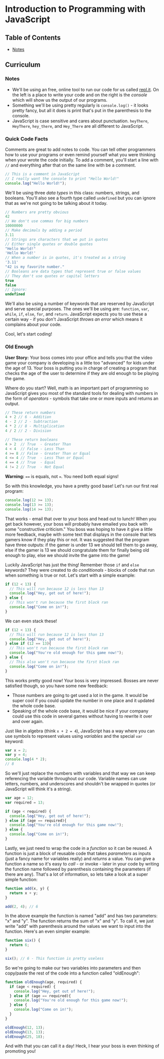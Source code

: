# Introduction to Programming with JavaScript

## Table of Contents

* [Notes](#notes)

## Curriculum

### Notes

* We'll be using an free, online tool to run our code for us called [repl.it](https://repl.it/languages/javascript). On the left is a place to write your code and on the right is the *console* which will show us the output of our programs.
* Something we'll be using pretty regularly is `console.log()` - it looks pretty fancy, but all it does is print that's put in the parenthesis to the console.
* JavaScript is case sensitive and cares about punctuation. `heyThere`, `HeyThere`, `hey_there`, and `Hey_There` are all different to JavaScript.

### Quick Code Facts

Comments are great to add notes to code. You can tell other programmers how to use your programs or even remind yourself what you were thinking when your wrote the code initially. To add a comment, you'll start a line with `//` and everything after that on the same line with be a comment.

``` javascript
// This is a comment in JavaScript
// I really want the console to print "Hello World!"
console.log("Hello World!");
```

We'll be using three *data types* in this class: numbers, strings, and booleans. You'll also see a fourth type called `undefined` but you can ignore that as we're not going to be talking about it today.

``` javascript
// Numbers are pretty obvious
42
// We don't use commas for big numbers
10000000
// Make decimals by adding a period
3.11
// Strings are characters that we put in quotes
// Either single quotes or double quotes
"Hello World!"
'Hello World!'
// When a number is in quotes, it's treated as a string
'3.11'
"42 is my favorite number."
// Booleans are data types that represent true or false values
// They don't use quotes or capital letters
true
false
// Ignore:
undefined
```

We'll also be using a number of keywords that are reserved by JavaScript and serve special purposes. The ones we'll be using are: `function`, `var`, `while`, `if`, `else`, `for`, and `return`. JavaScript expects you to use these a certain way - if you don't JavaScript *throws an error* which means it complains about your code.

Cool, let's start coding!

### Old Enough

__User Story:__ Your boss comes into your office and tells you that the video game your company is developing is a little too "advanced" for kids under the age of 13. Your boss is putting you in charge of creating a program that checks the age of the user to determine if they are old enough to be playing the game.

Where do you start? Well, math is an important part of programming so JavaScript gives you most of the standard tools for dealing with numbers in the form of *operators* - symbols that take one or more inputs and returns an output.

``` JavaScript
// These return numbers
4 + 2 // 6 - Addition
4 - 2 // 2 - Subtraction
4 * 2 // 8 - Multiplication
4 / 2 // 2 - Division

// These return booleans
4 > 2  // True  - Greater Than
4 < 4  // False - Less Than
4 >= 8 // False - Greater Than or Equal
4 <= 4 // True  - Less Than or Equal
4 == 4 // True  - Equal
4 != 2 // True  - Not Equal
```

__Warning:__ `==` is equals, not `=`. You need both equal signs!

So with this knowledge, you have a pretty good base! Let's run our first real program:

``` javascript
console.log(12 >= 13);
console.log(13 >= 13);
console.log(14 >= 13);
```

That works - email that over to your boss and head out to lunch! When you get back however, your boss will probably have emailed you back with some "constructive criticism." You boss was hoping to have it give a little more feedback, maybe with some text that displays in the console that lets gamers know if they play this or not. It was suggested that the program have three outputs: if the gamer is under 13 we should tell them to go away, else if the gamer is 13 we should congratulate them for finally being old enough to play, else we should invite the game into the game!

Luckily JavaScript has just the thing! Remember those `if` and `else` keywords? They were created to do *conditionals* - blocks of code that run when something is true or not. Let's start with a simple example:

``` JavaScript
if (12 < 13) {
  // This will run because 12 is less than 13
  console.log("Hey, get out of here!");
} else {
  // This won't run because the first block ran
  console.log("Come on in!");
}
```

We can even stack these!

``` JavaScript
if (12 < 13) {
  // This will run because 12 is less than 13
  console.log("Hey, get out of here!");
} else if (12 == 13){
  // This won't run because the first block ran
  console.log("You're old enough for this game now!");
} else {
  // This also won't run because the first block ran
  console.log("Come on in!");
}
```

This works pretty good now! Your boss is very impressed. Bosses are never satisfied though, so you have some new feedback:

* Those numbers are going to get used a lot in the game. It would be super cool if you could update the number in one place and it updated the whole code base.
* Speaking of the whole code base, it would be nice if your company could use this code in several games without having to rewrite it over and over again.

Just like in algebra (think `x + 2 = 4`), JavaScript has a way where you can use symbols to represent values using *variables* and the special `var` keyword:

``` javascript
var x = 2;
var y = 4;
console.log(4 * 2);
// 8
```

So we'll just replace the numbers with variables and that way we can keep referencing the variable throughout our code. Variable names can use letters, numbers, and underscores and shouldn't be wrapped in quotes (or JavaScript will think it's a string).

``` JavaScript
var age = 12;
var required = 13;

if (age < required) {
  console.log("Hey, get out of here!");
} else if (age == required){
  console.log("You're old enough for this game now!");
} else {
  console.log("Come on in!");
}
```

Lastly, we just need to wrap the code in a *function* so it can be reused. A function is just a block of reusable code that takes *parameters* as inputs (just a fancy name for variables really) and *returns* a value. You can give a function a name so it's easy to *call* - or invoke - later in your code by writing the function name followed by parenthesis containing the parameters (if there are any). That's a lot of information, so lets take a look at a super simple function:

``` JavaScript
function add(x, y) {
  return x + y;
}

add(2, 4); // 6
```

In the above example the function is named "add" and has two parameters: "x" and "y". The function returns the sum of "x" and "y". To call it, we just write "add" with parenthesis around the values we want to input into the function. Here's an even simpler example:

``` JavaScript
function six() {
  return 6;
}

six(); // 6 - This function is pretty useless
```

So we're going to make our two variables into parameters and then copy/paste the rest of the code into a function called "oldEnough":

``` JavaScript
function oldEnough(age, required) {
  if (age < required) {
    console.log("Hey, get out of here!");
  } else if (age == required){
    console.log("You're old enough for this game now!");
  } else {
    console.log("Come on in!");
  }
}

oldEnough(12, 13);
oldEnough(13, 13);
oldEnough(25, 18);
```

And with that you can call it a day! Heck, I hear your boss is even thinking of promoting you!
